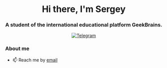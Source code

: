 <div id="header" align="center">
	<h1>Hi there, I'm Sergey </h1>
	<h3>A student of the international educational platform GeekBrains.</h3>
</div>
<div id="socials" align="center">
	<a href="https://t.me/NorthernAvenue">
		<img src="https://badgen.net/badge/icon/telegram?icon=telegram&label=blue" alt="Telegram"/>
	</a>
</div>

### About me
- 📫 Reach me by [email](excusemegod@gmail.com)
